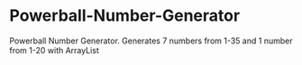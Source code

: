 # Powerball-Number-Generator
Powerball Number Generator. Generates 7 numbers from 1-35 and 1 number from 1-20 with ArrayList
